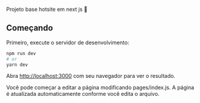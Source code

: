 Projeto base hotsite em next js :rocket:


## Começando

Primeiro, execute o servidor de desenvolvimento:

```bash
npm run dev
# or
yarn dev
```

Abra [http://localhost:3000](http://localhost:3000) com seu navegador para ver o resultado.

Você pode começar a editar a página modificando pages/index.js. A página é atualizada automaticamente conforme você edita o arquivo.


